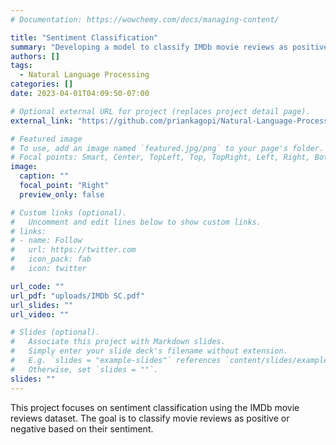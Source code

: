 ```yaml
---
# Documentation: https://wowchemy.com/docs/managing-content/

title: "Sentiment Classification"
summary: "Developing a model to classify IMDb movie reviews as positive or negative sentiments."
authors: []
tags: 
  - Natural Language Processing
categories: []
date: 2023-04-01T04:09:50-07:00

# Optional external URL for project (replaces project detail page).
external_link: "https://github.com/priankagopi/Natural-Language-Processing/tree/main/Sentiment-Classification-using-IMDb-Movie-Reviews-Dataset"

# Featured image
# To use, add an image named `featured.jpg/png` to your page's folder.
# Focal points: Smart, Center, TopLeft, Top, TopRight, Left, Right, BottomLeft, Bottom, BottomRight.
image:
  caption: ""
  focal_point: "Right"
  preview_only: false

# Custom links (optional).
#   Uncomment and edit lines below to show custom links.
# links:
# - name: Follow
#   url: https://twitter.com
#   icon_pack: fab
#   icon: twitter

url_code: ""
url_pdf: "uploads/IMDb SC.pdf"
url_slides: ""
url_video: ""

# Slides (optional).
#   Associate this project with Markdown slides.
#   Simply enter your slide deck's filename without extension.
#   E.g. `slides = "example-slides"` references `content/slides/example-slides.md`.
#   Otherwise, set `slides = ""`.
slides: ""
---
```


This project focuses on sentiment classification using the IMDb movie reviews dataset. The goal is to classify movie reviews as positive or negative based on their sentiment.
